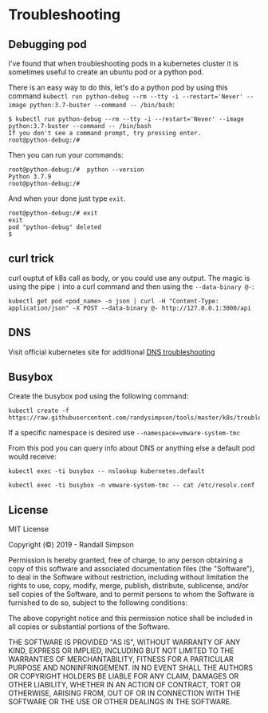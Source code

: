 # Troubleshooting

## Debugging pod

I've found that when troubleshooting pods in a kubernetes cluster it is sometimes useful to create an ubuntu pod or a python pod.

There is an easy way to do this, let's do a python pod by using this command `kubectl run python-debug --rm --tty -i --restart='Never' --image python:3.7-buster --command -- /bin/bash`:

```
$ kubectl run python-debug --rm --tty -i --restart='Never' --image python:3.7-buster --command -- /bin/bash
If you don't see a command prompt, try pressing enter.
root@python-debug:/#  
```

Then you can run your commands:

```
root@python-debug:/#  python --version
Python 3.7.9
root@python-debug:/# 
```

And when your done just type `exit`.

```
root@python-debug:/# exit
exit
pod "python-debug" deleted
$ 
```

## curl trick

curl ouptut of k8s call as body, or you could use any output.  The magic is using the pipe `|` into a curl command and then using the `--data-binary @-`:

```
kubectl get pod <pod_name> -o json | curl -H "Content-Type: application/json" -X POST --data-binary @- http://127.0.0.1:3000/api 
```

## DNS

Visit official kubernetes site for additional [DNS troubleshooting](https://kubernetes.io/docs/tasks/administer-cluster/dns-debugging-resolution/)

## Busybox

Create the busybox pod using the following command:

```
kubectl create -f https://raw.githubusercontent.com/randysimpson/tools/master/k8s/troubleshooting/busybox.yaml
```

If a specific namespace is desired use `--namespace=vmware-system-tmc`

From this pod you can query info about DNS or anything else a default pod would receive:

```
kubectl exec -ti busybox -- nslookup kubernetes.default
```

```
kubectl exec -ti busybox -n vmware-system-tmc -- cat /etc/resolv.conf
```

## License

MIT License

Copyright (©) 2019 - Randall Simpson

Permission is hereby granted, free of charge, to any person obtaining a copy
of this software and associated documentation files (the "Software"), to deal
in the Software without restriction, including without limitation the rights
to use, copy, modify, merge, publish, distribute, sublicense, and/or sell
copies of the Software, and to permit persons to whom the Software is
furnished to do so, subject to the following conditions:

The above copyright notice and this permission notice shall be included in all
copies or substantial portions of the Software.

THE SOFTWARE IS PROVIDED "AS IS", WITHOUT WARRANTY OF ANY KIND, EXPRESS OR
IMPLIED, INCLUDING BUT NOT LIMITED TO THE WARRANTIES OF MERCHANTABILITY,
FITNESS FOR A PARTICULAR PURPOSE AND NONINFRINGEMENT. IN NO EVENT SHALL THE
AUTHORS OR COPYRIGHT HOLDERS BE LIABLE FOR ANY CLAIM, DAMAGES OR OTHER
LIABILITY, WHETHER IN AN ACTION OF CONTRACT, TORT OR OTHERWISE, ARISING FROM,
OUT OF OR IN CONNECTION WITH THE SOFTWARE OR THE USE OR OTHER DEALINGS IN THE
SOFTWARE.